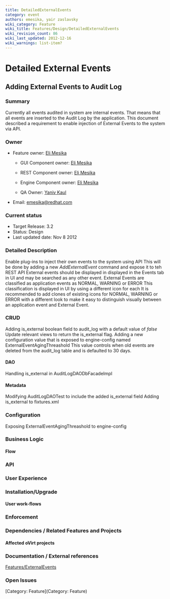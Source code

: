 ```yaml
---
title: DetailedExternalEvents
category: event
authors: emesika, yair zaslavsky
wiki_category: Feature
wiki_title: Features/Design/DetailedExternalEvents
wiki_revision_count: 86
wiki_last_updated: 2012-12-16
wiki_warnings: list-item?
---
```


# Detailed External Events

## Adding External Events to Audit Log

### Summary

Currently all events audited in system are internal events. That means that all events are inserted to the Audit Log by the application.
This document described a requirement to enable injection of External Events to the system via API.

### Owner

*   Feature owner: [ Eli Mesika](User:emesika)

    * GUI Component owner: [ Eli Mesika](User:emesika)

    * REST Component owner: [ Eli Mesika](User:emesika)

    * Engine Component owner: [ Eli Mesika](User:emesika)

    * QA Owner: [ Yaniv Kaul](User:ykaul)

*   Email: emesika@redhat.com

### Current status

*   Target Release: 3.2
*   Status: Design
*   Last updated date: Nov 8 2012

### Detailed Description

Enable plug-ins to inject their own events to the system using API
This will be done by adding a new *AddExternalEvent* command and expose it to teh REST API
External events should be displayed in displayed in the Events tab in UI and may be searched as any other event.
External Events are classified as application events as NORMAL, WARNING or ERROR
This classification is displayed in UI by using a different icon for each
It is recommended to add clones of existing icons for NORMAL, WARNING or ERROR with a different look to make it easy to distinguish visually between an application event and External Event.

### CRUD

Adding is_external boolean field to audit_log with a default value of *false*
Update relevant views to return the is_external flag.
 Adding a new configuration value that is exposed to engine-config named ExternalEventAgingThreashold
This value controls when old events are deleted from the audit_log table and is defaulted to 30 days.

#### DAO

Handling is_external in AuditLogDAODbFacadeImpl

#### Metadata

Modifying AuditLogDAOTest to include the added is_external field
Adding is_external to fixtures.xml

### Configuration

Exposing ExternalEventAgingThreashold to engine-config

### Business Logic

#### Flow

### API

### User Experience

### Installation/Upgrade

#### User work-flows

### Enforcement

### Dependencies / Related Features and Projects

#### Affected oVirt projects

### Documentation / External references

[Features/ExternalEvents](Features/ExternalEvents)

### Open Issues

[Category: Feature](Category: Feature)
